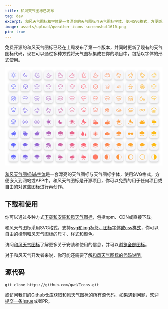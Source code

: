 ```yaml
---
title: 和风天气图标已发布
tag: dev
excerpt: 和风天气图标和字体是一套漂亮的天气图标与天气图标字体，使用SVG格式，方便嵌入到网站或APP中。和风天气图标是开源项目，你可以免费的用于任何项目或自由的对这些图标进行再创作。
image: assets/upload/qweather-icons-screenshot1610.png
pin: true
---
```


免费开源的和风天气图标已经在上周发布了第一个版本，并同时更新了现有的天气图标代码，现在可以通过多种方式将天气图标集成在你的项目中，包括以字体的形式使用。

![](/assets/upload/qweather-icons-screenshot1610.png)

[和风天气图标&&字体](https://icons.qweather.com)是一套漂亮的天气图标与天气图标字体，使用SVG格式，方便嵌入到网站或APP中。和风天气图标是开源项目，你可以免费的用于任何项目或自由的对这些图标进行再创作。
## 下载和使用

你可以通过多种方式[下载和安装和风天气图标](https://icons.qweather.com/install/)，包括npm、CDN或直接下载。

和风天气图标采用SVG格式，支持[svg和img标签、图标字体或css样式](https://icons.qweather.com/usage/)，你可以自由的控制和风天气图标的尺寸、样式和颜色。

访问[和风天气图标](https://icons.qweather.com)了解更多关于安装和使用的信息，并可以[浏览全部图标](https://icons.qweather.com/icons/)。

对于和风天气开发者来说，你可能还需要了解[和风天气图标的代码说明](https://dev.qweather.com/docs/start/icons/#icon-code)。

## 源代码

```
git clone https://github.com/qwd/Icons.git
```

或访问我们的[Github仓库](https://github.com/qwd/Icons)获取和风天气图标的所有源代码，如果遇到问题，欢迎[提交一条Issue](https://github.com/qwd/Icons/issues)或者PR。

